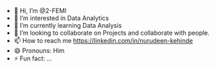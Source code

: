 - 👋 Hi, I’m @2-FEMI
- 👀 I’m interested in Data Analytics
- 🌱 I’m currently learning Data Analysis
- 💞️ I’m looking to collaborate on Projects and collaborate with people.
- 📫 How to reach me https://linkedin.com/in/nurudeen-kehinde
- 😄 Pronouns: Him
- ⚡ Fun fact: ...

<!---
2-FEMI/2-FEMI is a ✨ special ✨ repository because its `README.md` (this file) appears on your GitHub profile.
You can click the Preview link to take a look at your changes.
--->
